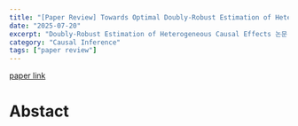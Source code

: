 ```yaml
---
title: "[Paper Review] Towards Optimal Doubly-Robust Estimation of Heterogeneous Causal Effects"
date: "2025-07-20"
excerpt: "Doubly-Robust Estimation of Heterogeneous Causal Effects 논문 리뷰"
category: "Causal Inference"
tags: ["paper review"]
---
```


[paper link](https://arxiv.org/pdf/2004.14497)

# Abstact





